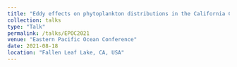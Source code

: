 ```yaml
---
title: "Eddy effects on phytoplankton distributions in the California Current System​"
collection: talks
type: "Talk"
permalink: /talks/EPOC2021
venue: "Eastern Pacific Ocean Conference"
date: 2021-08-18
location: "Fallen Leaf Lake, CA, USA"
---
```


